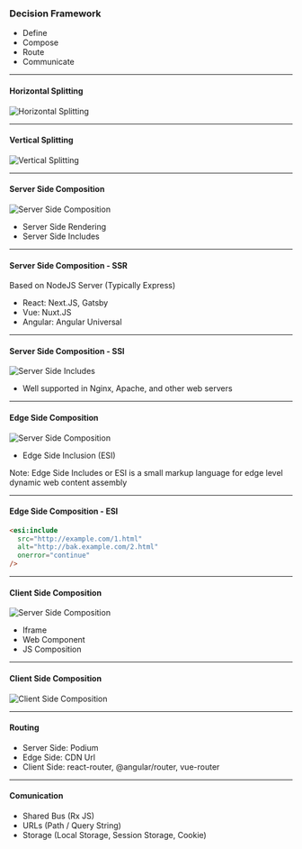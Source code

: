 ### Decision Framework

- Define <!-- .element: class="fragment fade-in" -->
- Compose <!-- .element: class="fragment fade-in" -->
- Route <!-- .element: class="fragment fade-in" -->
- Communicate <!-- .element: class="fragment fade-in" -->

---

#### Horizontal Splitting

![Horizontal Splitting](dist/images/horizontal-splitting.png) <!-- .element height="80%" width="80%" -->

---

#### Vertical Splitting

![Vertical Splitting](dist/images/vertical-splitting.png) <!-- .element height="80%" width="80%" -->

---

#### Server Side Composition

![Server Side Composition](dist/images/server-side-composition.png) <!-- .element height="70%" width="70%" -->

- Server Side Rendering <!-- .element: class="fragment fade-in" -->
- Server Side Includes <!-- .element: class="fragment fade-in" -->

---

#### Server Side Composition - SSR

Based on NodeJS Server (Typically Express)

- React: Next.JS, Gatsby <!-- .element: class="fragment fade-in" -->
- Vue: Nuxt.JS <!-- .element: class="fragment fade-in" -->
- Angular: Angular Universal <!-- .element: class="fragment fade-in" -->

---

#### Server Side Composition - SSI

![Server Side Includes](dist/images/ssi.png) <!-- .element height="50%" width="50%" -->

- Well supported in Nginx, Apache, and other web servers <!-- .element: class="fragment fade-in" -->

---

#### Edge Side Composition

![Server Side Composition](dist/images/edge-side-composition.png) <!-- .element  height="70%" width="70%" -->

- Edge Side Inclusion (ESI) <!-- .element: class="fragment fade-in" -->

Note:
Edge Side Includes or ESI is a small markup language for edge level dynamic web content assembly

---

#### Edge Side Composition - ESI

```html
<esi:include
  src="http://example.com/1.html"
  alt="http://bak.example.com/2.html"
  onerror="continue"
/>
```

---

#### Client Side Composition

![Server Side Composition](dist/images/client-side-composition.png) <!-- .element height="70%" width="70%" -->

- Iframe <!-- .element: class="fragment fade-in" -->
- Web Component <!-- .element: class="fragment fade-in" -->
- JS Composition <!-- .element: class="fragment fade-in" -->

---

#### Client Side Composition

![Client Side Composition](dist/images/client-side-composition-vs.png) <!-- .element height="70%" width="70%" -->

---

#### Routing

- Server Side: Podium <!-- .element: class="fragment fade-in" -->
- Edge Side: CDN Url <!-- .element: class="fragment fade-in" -->
- Client Side: react-router, @angular/router, vue-router <!-- .element: class="fragment fade-in" -->

---

#### Comunication

- Shared Bus (Rx JS) <!-- .element: class="fragment fade-in" -->
- URLs (Path / Query String) <!-- .element: class="fragment fade-in" -->
- Storage (Local Storage, Session Storage, Cookie) <!-- .element: class="fragment fade-in" -->
